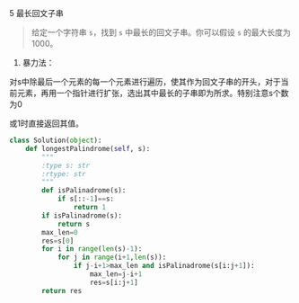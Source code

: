 5 最长回文子串

> 给定一个字符串 `s`，找到 `s` 中最长的回文子串。你可以假设 `s` 的最大长度为 1000。

1. 暴力法：

对s中除最后一个元素的每一个元素进行遍历，使其作为回文子串的开头，对于当前元素，再用一个指针进行扩张，选出其中最长的子串即为所求。特别注意s个数为0

或1时直接返回其值。

```python
class Solution(object):
    def longestPalindrome(self, s):
        """
        :type s: str
        :rtype: str
        """
        def isPalinadrome(s):
            if s[::-1]==s:
                return 1
        if isPalinadrome(s):
            return s
        max_len=0
        res=s[0]
        for i in range(len(s)-1):
            for j in range(i+1,len(s)):
                if j-i+1>max_len and isPalinadrome(s[i:j+1]):
                    max_len=j-i+1
                    res=s[i:j+1]
        return res
```

